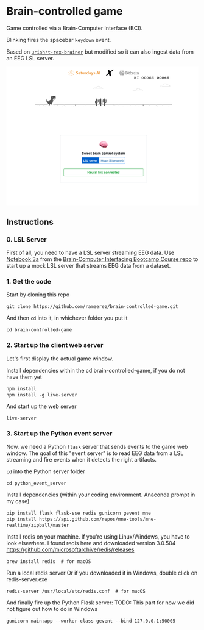 # Brain-controlled game

Game controlled via a Brain-Computer Interface (BCI).

Blinking fires the spacebar `keydown` event.

Based on [`urish/t-rex-brainer`](https://github.com/urish/t-rex-brainer) but modified so it can also ingest data from an EEG LSL server.

![Game screenshot](/assets/game-screenshot.png)

## Instructions

### 0. LSL Server

First of all, you need to have a LSL server streaming EEG data. Use [Notebook 3a](https://github.com/rameerez/brain-computer-interfacing/blob/master/course/session3a-neurofeedback_streaming_data_with_mock_lsl_server.ipynb) from the [Brain-Computer Interfacing Bootcamp Course repo](https://github.com/rameerez/brain-computer-interfacing) to start up a mock LSL server that streams EEG data from a dataset.

### 1. Get the code

Start by cloning this repo

```
git clone https://github.com/rameerez/brain-controlled-game.git
```

And then `cd` into it, in whichever folder you put it

```
cd brain-controlled-game
```

### 2. Start up the client web server

Let's first display the actual game window.

Install dependencies within the cd brain-controlled-game, if you do not have them yet

```
npm install
npm install -g live-server
```

And start up the web server

```
live-server
```

### 3. Start up the Python event server

Now, we need a Python `flask` server that sends events to the game web window. The goal of this "event server" is to read EEG data from a LSL streaming and fire events when it detects the right artifacts.

`cd` into the Python server folder

```
cd python_event_server
```

Install dependencies (within your coding environment. Anaconda prompt in my case)

```
pip install flask flask-sse redis gunicorn gevent mne
pip install https://api.github.com/repos/mne-tools/mne-realtime/zipball/master
```

Install redis on your machine.
If you're using Linux/Windows, you have to look elsewhere.
I found redis here and downloaded version 3.0.504  https://github.com/microsoftarchive/redis/releases
```
brew install redis  # for macOS
```

Run a local redis server
Or if you downloaded it in Windows, double click on redis-server.exe
```
redis-server /usr/local/etc/redis.conf  # for macOS
```

And finally fire up the Python Flask server:
TODO: This part for now we did not figure out how to do in Windows
```
gunicorn main:app --worker-class gevent --bind 127.0.0.1:50005
```
